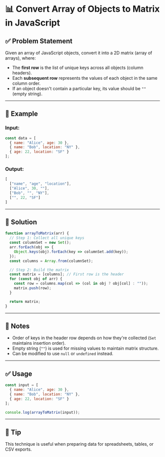 # 📊 Convert Array of Objects to Matrix in JavaScript

## ✅ Problem Statement

Given an array of JavaScript objects, convert it into a 2D matrix (array of arrays), where:
- The **first row** is the list of unique keys across all objects (column headers).
- Each **subsequent row** represents the values of each object in the same column order.
- If an object doesn't contain a particular key, its value should be `""` (empty string).

---

## 🧪 Example

### Input:
```js
const data = [
  { name: "Alice", age: 30 },
  { name: "Bob", location: "NY" },
  { age: 22, location: "SF" }
];
```

### Output:
```js
[
  ["name", "age", "location"],
  ["Alice", 30, ""],
  ["Bob", "", "NY"],
  ["", 22, "SF"]
]
```

---

## 🔧 Solution

```js
function arrayToMatrix(arr) {
  // Step 1: Collect all unique keys
  const columnSet = new Set();
  arr.forEach(obj => {
    Object.keys(obj).forEach(key => columnSet.add(key));
  });
  const columns = Array.from(columnSet);

  // Step 2: Build the matrix
  const matrix = [columns]; // First row is the header
  for (const obj of arr) {
    const row = columns.map(col => (col in obj ? obj[col] : ""));
    matrix.push(row);
  }

  return matrix;
}
```

---

## 📌 Notes

- Order of keys in the header row depends on how they're collected (`Set` maintains insertion order).
- Empty string (`""`) is used for missing values to maintain matrix structure.
- Can be modified to use `null` or `undefined` instead.

---

## ✅ Usage

```js
const input = [
  { name: "Alice", age: 30 },
  { name: "Bob", location: "NY" },
  { age: 22, location: "SF" }
];

console.log(arrayToMatrix(input));
```

---

## 🧠 Tip

This technique is useful when preparing data for spreadsheets, tables, or CSV exports.
